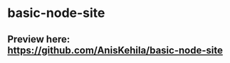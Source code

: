 ﻿# basic-node-site
## Preview here: <a href="https://github.com/AnisKehila/basic-node-site" target="_blank">https://github.com/AnisKehila/basic-node-site</a>
